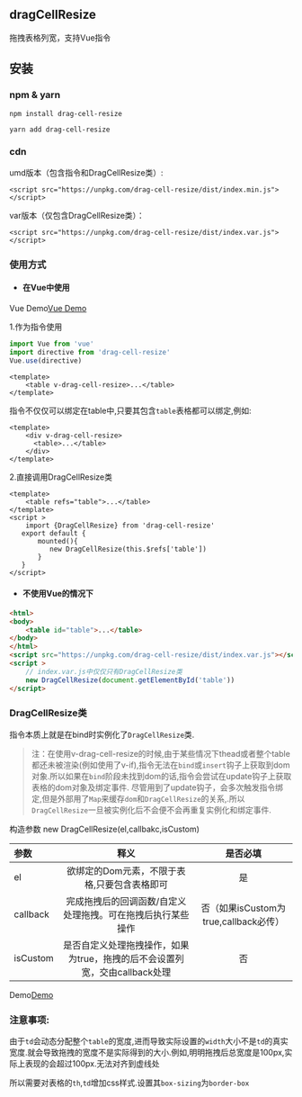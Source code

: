 ## dragCellResize

拖拽表格列宽，支持Vue指令

## 安装

### npm & yarn

`npm install drag-cell-resize`

`yarn add drag-cell-resize`

### cdn

umd版本（包含指令和DragCellResize类）:

`<script src="https://unpkg.com/drag-cell-resize/dist/index.min.js"></script>`

var版本（仅包含DragCellResize类）：

`<script src="https://unpkg.com/drag-cell-resize/dist/index.var.js"></script>`



### 使用方式

* #### 在Vue中使用

Vue Demo[Vue Demo](https://mgsod.github.io/front-end/dragCellResize.html#demo "Vue Demo")

 1.作为指令使用
 ```js
 import Vue from 'vue'
 import directive from 'drag-cell-resize'
 Vue.use(directive)
 ```
```vue
<template>
    <table v-drag-cell-resize>...</table>
</template>
```
指令不仅仅可以绑定在table中,只要其包含`table`表格都可以绑定,例如:
```vue
<template>
    <div v-drag-cell-resize>
      <table>...</table>
    </div>
</template>
```

 2.直接调用DragCellResize类
 ```vue
 <template>
     <table refs="table">...</table>
 </template>
 <script >
     import {DragCellResize} from 'drag-cell-resize'
    export default {
        mounted(){
           new DragCellResize(this.$refs['table'])
        }
    }   
 </script>
 ```

* #### 不使用Vue的情况下
```html
<html>
<body>
    <table id="table">...</table>
</body>
</html>
<script src="https://unpkg.com/drag-cell-resize/dist/index.var.js"></script>
<script >
    // index.var.js中仅仅只有DragCellResize类
    new DragCellResize(document.getElementById('table'))
</script>
```

### DragCellResize类

指令本质上就是在bind时实例化了`DragCellResize`类.

> 注：在使用v-drag-cell-resize的时候,由于某些情况下thead或者整个table都还未被渲染(例如使用了v-if),指令无法在`bind`或`insert`钩子上获取到dom对象.所以如果在`bind`阶段未找到dom的话,指令会尝试在update钩子上获取表格的dom对象及绑定事件.
>尽管用到了update钩子，会多次触发指令绑定,但是外部用了`Map`来缓存`dom`和`DragCellResize`的关系,.所以`DragCellResize`一旦被实例化后不会便不会再重复实例化和绑定事件.

构造参数
new DragCellResize(el,callbakc,isCustom)

| 参数 | 释义 | 是否必填 |
| :-----| :----: | :----: |
| el | 欲绑定的Dom元素，不限于表格,只要包含表格即可 |  是  |
| callback |  完成拖拽后的回调函数/自定义处理拖拽。可在拖拽后执行某些操作  |  否（如果isCustom为true,callback必传）  |
| isCustom |  是否自定义处理拖拽操作，如果为true，拖拽的后不会设置列宽，交由callback处理  |   否 |

Demo[Demo](https://mgsod.github.io/front-end/dragCellResize.html#demo "Vue Demo")


### 注意事项:

由于`td`会动态分配整个`table`的宽度,进而导致实际设置的`width`大小不是`td`的真实宽度.就会导致拖拽的宽度不是实际得到的大小.例如,明明拖拽后总宽度是100px,实际上表现的会超过100px.无法对齐到虚线处

所以需要对表格的`th`,`td`增加css样式.设置其`box-sizing`为`border-box`
